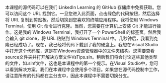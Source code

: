 本课程的源代码可以在我们 LinkedIn Learning 的 GitHub 存储库中免费获取。您可以访问这个 URL 找到它。一旦您进入此页面，点击绿色的代码按钮，然后选择将 URL 复制到剪贴板。然后切换到您喜欢的终端应用程序。我将使用 Windows Terminal，使用 Git 命令进行克隆。当然，您需要在计算机上安装 Git 才能进行操作。这是我的 Windows Terminal，我打开了一个 PowerShell 的标签页。然后我会输入 git clone，将 URL 粘贴到 Windows Terminal 中。几秒钟后，我看到克隆已经成功了。现在，我已经将代码下载到了我的硬盘上。我想在Visual Studio中打开这个代码库，这是在Windows资源管理器中的文件夹结构。您需要查看source文件夹并打开解决方案文件VsTips.sln。稍后我们将会讨论这些其他类型的文件，如.slnf文件，这也是本课程中的第一个提示。在Visual Studio中，您可以看到解决方案。我们在本课程中会使用多个项目。如果您在源代码控制中工作，请注意所有的代码都在主分支中，因此本课程中不需要切换分支。